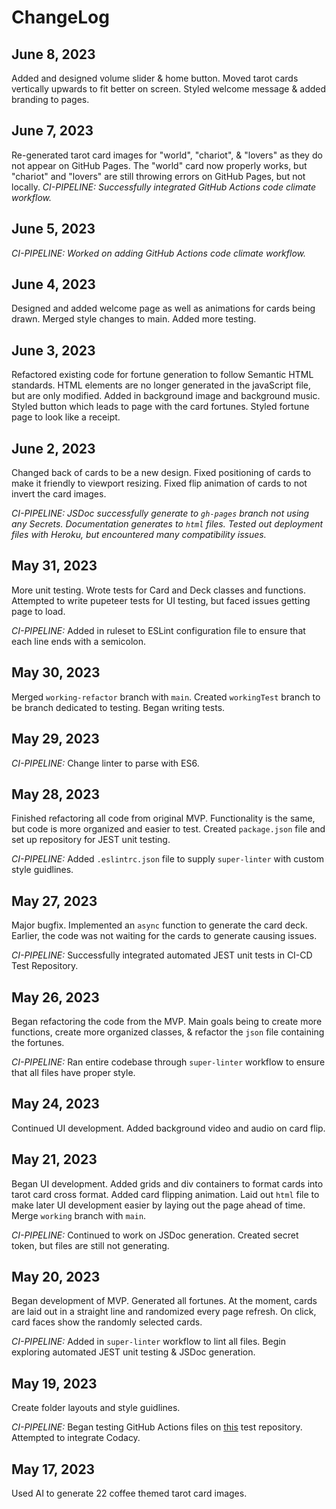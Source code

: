 # ChangeLog

## June 8, 2023
Added and designed volume slider & home button. Moved tarot cards vertically upwards to fit better on screen. Styled welcome message & added branding to pages.

## June 7, 2023
Re-generated tarot card images for "world", "chariot", & "lovers" as they do not appear on GitHub Pages. The "world" card now properly works, but "chariot" and "lovers" are still throwing errors on GitHub Pages, but not locally.
*CI-PIPELINE: Successfully integrated GitHub Actions code climate workflow.*

## June 5, 2023
*CI-PIPELINE: Worked on adding GitHub Actions code climate workflow.*

## June 4, 2023
Designed and added welcome page as well as animations for cards being drawn. Merged style changes to main. Added more testing.

## June 3, 2023
Refactored existing code for fortune generation to follow Semantic HTML standards. HTML elements are no longer generated in the javaScript file, but are only modified. Added in background image and background music. Styled button which leads to page with the card fortunes. Styled fortune page to look like a receipt.

## June 2, 2023
Changed back of cards to be a new design. Fixed positioning of cards to make it friendly to viewport resizing. Fixed flip animation of cards to not invert the card images.

*CI-PIPELINE: JSDoc successfully generate to `gh-pages` branch not using any Secrets. Documentation generates to `html` files. Tested out deployment files with Heroku, but encountered many compatibility issues.*

## May 31, 2023
More unit testing. Wrote tests for Card and Deck classes and functions. Attempted to write pupeteer tests for UI testing, but faced issues getting page to load.

*CI-PIPELINE:* Added in ruleset to ESLint configuration file to ensure that each line ends with a semicolon.

## May 30, 2023
Merged `working-refactor` branch with `main`. Created `workingTest` branch to be branch dedicated to testing. Began writing tests.

## May 29, 2023
*CI-PIPELINE:* Change linter to parse with ES6.

## May 28, 2023
Finished refactoring all code from original MVP. Functionality is the same, but code is more organized and easier to test. Created `package.json` file and set up repository for JEST unit testing.

*CI-PIPELINE:* Added `.eslintrc.json` file to supply `super-linter` with custom style guidlines.

## May 27, 2023
Major bugfix. Implemented an `async` function to generate the card deck. Earlier, the code was not waiting for the cards to generate causing issues.

*CI-PIPELINE:* Successfully integrated automated JEST unit tests in CI-CD Test Repository.

## May 26, 2023
Began refactoring the code from the MVP. Main goals being to create more functions, create more organized classes, & refactor the `json` file containing the fortunes.

*CI-PIPELINE:* Ran entire codebase through `super-linter` workflow to ensure that all files have proper style.

## May 24, 2023
Continued UI development. Added background video and audio on card flip.

## May 21, 2023
Began UI development. Added grids and div containers to format cards into tarot card cross format. Added card flipping animation. Laid out `html` file to make later UI development easier by laying out the page ahead of time. Merge `working` branch with `main`.

*CI-PIPELINE:* Continued to work on JSDoc generation. Created secret token, but files are still not generating.

## May 20, 2023
Began development of MVP. Generated all fortunes. At the moment, cards are laid out in a straight line and randomized every page refresh. On click, card faces show the randomly selected cards.

*CI-PIPELINE:* Added in `super-linter` workflow to lint all files. Begin exploring automated JEST unit testing & JSDoc generation.

## May 19, 2023
Create folder layouts and style guidlines.

*CI-PIPELINE:* Began testing GitHub Actions files on [this](https://gitHub.com/cse110-sp23-group25/CI-CD-test-repo) test repository. Attempted to integrate Codacy.

## May 17, 2023
Used AI to generate 22 coffee themed tarot card images.